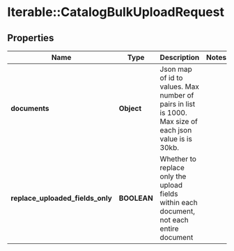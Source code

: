 # Iterable::CatalogBulkUploadRequest

## Properties
Name | Type | Description | Notes
------------ | ------------- | ------------- | -------------
**documents** | **Object** | Json map of id to values. Max number of pairs in list is 1000. Max size of each json value is is 30kb. | 
**replace_uploaded_fields_only** | **BOOLEAN** | Whether to replace only the upload fields within each document, not each entire document | 


